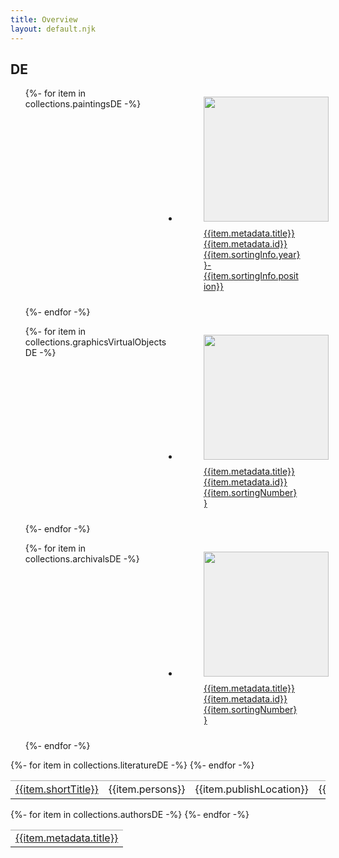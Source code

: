 ```yaml
---
title: Overview
layout: default.njk
---
```


<style>

.overview{
  display: grid;
  grid-template-columns: repeat( auto-fit, minmax(200px, 1fr) );
  gap: 10px;
}

.img-wrap{
  width: 200px;
  height: 200px;
  background-color: #efefef;
}

img{
  width: 100%;
  height: 100%;
  object-fit: contain;
  object-position: center center;
}

figcaption{
  padding-top: 10px;
}

table th{
  text-align: left;
  max-width: 300px;
}

th, td{
  border-top: solid 1px #aaa;
}

</style>
## DE

<ul class="overview">
{%- for item in collections.paintingsDE -%}
  <li class="overview-item">
  <a href="de/{{item.metadata.id}}">
    <figure>
      <div class="img-wrap">
        <img src="{{item.metadata.imgSrc}}">
      </div>
      <figcaption>{{item.metadata.title}}<br>{{item.metadata.id}}<br>{{item.sortingInfo.year}}-{{item.sortingInfo.position}}</figcaption>
    </figure>
  </a>
  </li>
{%- endfor -%}
</ul>

<ul class="overview">
{%- for item in collections.graphicsVirtualObjectsDE -%}
  <li class="overview-item">
  <a href="de/{{item.metadata.id}}">
    <figure>
      <div class="img-wrap">
        <img src="{{item.metadata.imgSrc}}">
      </div>
      <figcaption>{{item.metadata.title}}<br>{{item.metadata.id}}<br>{{item.sortingNumber}}</figcaption>
    </figure>
  </a>
  </li>
{%- endfor -%}
</ul>

<ul class="overview">
{%- for item in collections.archivalsDE -%}
  <li class="overview-item">
  <a href="de/{{item.metadata.id}}">
    <figure>
      <div class="img-wrap">
        <img src="{{item.metadata.imgSrc}}">
      </div>
      <figcaption>{{item.metadata.title}}<br>{{item.metadata.id}}<br>{{item.sortingNumber}}</figcaption>
    </figure>
  </a>
  </li>
{%- endfor -%}
</ul>

<table>
{%- for item in collections.literatureDE -%}
  <tr>
    <td><a href="de/literature-{{item.referenceId}}">{{item.shortTitle}}</a></td>
    <td>{{item.persons}}</td>
    <td>{{item.publishLocation}}</td>
    <td>{{item.date}}</td>
    <th>{{item.metadata.title}}</th>
  </tr>
{%- endfor -%}
</table>

<table>
{%- for item in collections.authorsDE -%}
  <tr>
    <td><a href="de/{{item.id}}">{{item.metadata.title}}</a></td>
  </tr>
{%- endfor -%}
</table>
